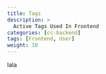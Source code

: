 ```yaml
---
title: Tags
description: >
  Active Tags Used In Frontend
categories: [cc-backend]
tags: [Frontend, User]
weight: 10
---
```


lala
